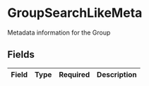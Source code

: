 # GroupSearchLikeMeta

Metadata information for the Group


## Fields

| Field       | Type        | Required    | Description |
| ----------- | ----------- | ----------- | ----------- |